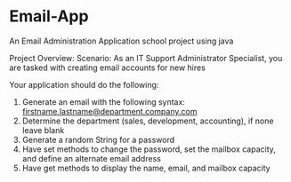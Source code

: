 # Email-App
An Email Administration Application school project using java


Project Overview:
Scenario: As an IT Support Administrator Specialist, you are tasked with creating email accounts for new hires

Your application should do the following:
1. Generate an email with the following syntax: firstname.lastname@department.company.com
2. Determine the department (sales, development, accounting), if none leave blank
3. Generate a random String for a password
4. Have set methods to change the password, set the mailbox capacity, and define an alternate email address
5. Have get methods to display the name, email, and mailbox capacity
